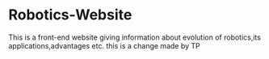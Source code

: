 # Robotics-Website
This is a front-end website giving information about evolution of robotics,its applications,advantages etc.
this is a change made by TP
